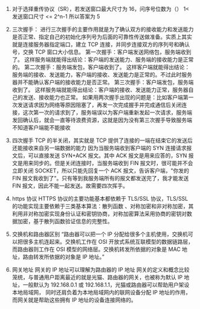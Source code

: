 1. 对于选择重传协议（SR），若发送窗口最大尺寸为 16，问序号位数为（）
   1< 发送窗口尺寸 <= 2^n-1 所以答案为 5

2. 三次握手：
   进行三次握手的主要作用就是为了确认双方的接收能力和发送能力是否正常、指定自己的初始化序列号为后面的可靠性传送做准备。实质上其实就是连接服务器指定端口，建立 TCP 连接，并同步连接双方的序列号和确认号，交换 TCP 窗口大小信息。
   第一次握手：客户端发送网络包，服务端收到了。
   这样服务端就能得出结论：客户端的发送能力、服务端的接收能力是正常的。
   第二次握手：服务端发包，客户端收到了。
   这样客户端就能得出结论：服务端的接收、发送能力，客户端的接收、发送能力是正常的。不过此时服务器并不能确认客户端的接收能力是否正常。
   第三次握手：客户端发包，服务端收到了。
   这样服务端就能得出结论：客户端的接收、发送能力正常，服务器自己的发送、接收能力也正常。
   如果用两次握手出现的问题是：比如客户端第一次发送请求因为网络等原因阻塞了，再发一次完成握手并完成通信后关闭连接，这次第一次的请求到了，服务端误以为客户端重新发起一次请求，服务端发回确认后，就会一直等待浪费资源，这就是因为没有第三次握手导致服务端不知道客户端能不能接收

3. 四次握手
   TCP 的半关闭，其实就是 TCP 提供了连接的一端在结束它的发送后还能接收来自另一端数据的能力
   因为当服务端收到客户端的 SYN 连接请求报文后，可以直接发送 SYN+ACK 报文。其中 ACK 报文是用来应答的，SYN 报文是用来同步的。但是关闭连接时，当服务端收到 FIN 报文时，很可能并不会立即关闭 SOCKET，所以只能先回复一个 ACK 报文，告诉客户端，"你发的 FIN 报文我收到了"。只有等到我服务端所有的报文都发送完了，我才能发送 FIN 报文，因此不能一起发送。故需要四次挥手。

4. https 协议
   HTTPS 协议的主要功能基本都依赖于 TLS/SSL 协议，TLS/SSL 的功能实现主要依赖于三类基本算法：散列函数 、对称加密和非对称加密，其利用非对称加密实现身份认证和密钥协商，对称加密算法采用协商的密钥对数据加密，基于散列函数验证信息的完整性。

5. 交换机和路由器区别
   “路由器可以把一个 IP 分配给很多个主机使用，交换机可以把很多主机连起来。交换机工作在 OSI 开放式系统互联模型的数据链路层，而路由器则工作在 OSI 模型的网络层。交换机转发所依据的对象是 MAC 地址，路由转发所依据的对象是 IP 地址。”
6. 网关地址
   网关的 IP 地址可以理解为路由器的 IP 地址
   网关的定义和概念比较笼统，与普通用户距离最近的就是光猫、路由器的网关，也被称为默认 IP 地址，一般默认为 192.168.0.1 或 192.168.1.1，光猫或路由器可以帮助用户架设本地局域网， 同时还肩负着为本地局域网内的联网设备分配 IP 地址的作用，而网关就是帮助这些拥有 IP 地址的设备连接网络的。
